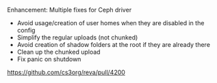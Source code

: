 Enhancement: Multiple fixes for Ceph driver

* Avoid usage/creation of user homes when they are disabled in the config
* Simplify the regular uploads (not chunked)
* Avoid creation of shadow folders at the root if they are already there
* Clean up the chunked upload
* Fix panic on shutdown

https://github.com/cs3org/reva/pull/4200
